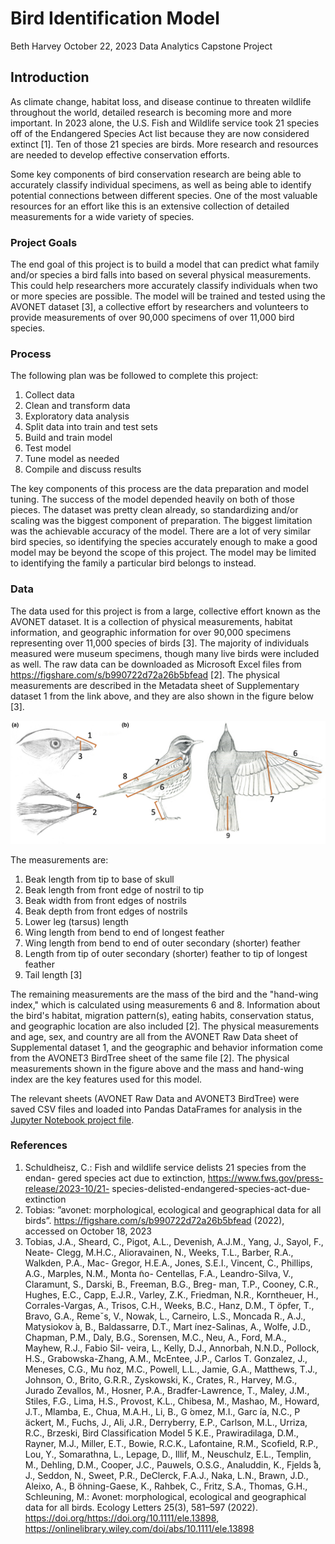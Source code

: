 # Bird Identification Model

Beth Harvey
October 22, 2023
Data Analytics Capstone Project

## Introduction

As climate change, habitat loss, and disease continue to threaten wildlife throughout the world, detailed research is becoming more and more important. In 2023 alone, the U.S. Fish and Wildlife service took 21 species off of the Endangered Species Act list because they are now considered extinct [1]. Ten of those 21 species are birds. More research and resources are needed to develop effective conservation efforts. 

Some key components of bird conservation research are being able to accurately classify individual specimens, as well as being able to identify potential connections between different species. One of the most valuable resources for an effort like this is an extensive collection of detailed measurements for a wide variety of species.

### Project Goals

The end goal of this project is to build a model that can predict what family and/or species a bird falls into based on several physical measurements. This could help researchers more accurately classify individuals when two or more species are possible. The model will be trained and tested using the AVONET dataset [3], a collective effort by researchers and volunteers to provide measurements of over 90,000 specimens of over 11,000 bird species. 

### Process

The following plan was be followed to complete this project:

   1. Collect data
   2. Clean and transform data
   3. Exploratory data analysis
   4. Split data into train and test sets
   5. Build and train model
   6. Test model
   7. Tune model as needed
   8. Compile and discuss results

The key components of this process are the data preparation and model tuning. The success of the model depended heavily on both of those pieces. The dataset was pretty clean already, so standardizing and/or scaling was the biggest component of preparation. The biggest limitation was the achievable accuracy of the model. There are a lot of very similar bird species, so identifying the species accurately enough to make a good model may be beyond the scope of this project. The model may be limited to identifying the family a particular bird belongs to instead.

### Data

The data used for this project is from a large, collective effort known as the AVONET dataset. It is a collection of physical measurements, habitat information, and geographic information for over 90,000 specimens representing over 11,000 species of birds [3]. The majority of individuals measured were museum specimens, though many live birds were included as well. The raw data can be downloaded as Microsoft Excel files from https://figshare.com/s/b990722d72a26b5bfead [2]. The physical measurements are described in the Metadata sheet of Supplementary dataset 1 from the link above, and they are also shown in the figure below [3].

![Illustration of bird showing measurements used](measurements-fig.jpg)

The measurements are:

   1. Beak length from tip to base of skull
   2. Beak length from front edge of nostril to tip
   3. Beak width from front edges of nostrils
   4. Beak depth from front edges of nostrils
   5. Lower leg (tarsus) length
   6. Wing length from bend to end of longest feather 
   7. Wing length from bend to end of outer secondary (shorter) feather
   8. Length from tip of outer secondary (shorter) feather to tip of longest feather
   9. Tail length [3]


The remaining measurements are the mass of the bird and the "hand-wing index," which is calculated using measurements 6 and 8. Information about the bird's habitat, migration pattern(s), eating habits, conservation status, and geographic location are also included [2]. The physical measurements and age, sex, and country are all from the AVONET Raw Data sheet of Supplemental dataset 1, and the geographic and behavior information come from the AVONET3 BirdTree sheet of the same file [2]. The physical measurements shown in the figure above and the mass and hand-wing index are the key features used for this model.

 The relevant sheets (AVONET Raw Data and AVONET3 BirdTree) were saved CSV files and loaded into Pandas DataFrames for analysis in the [Jupyter Notebook project file](avonet_bird_identification.ipynb).



### References 

1. Schuldheisz, C.: Fish and wildlife service delists 21 species from the endan-
gered species act due to extinction, https://www.fws.gov/press-release/2023-10/21-
species-delisted-endangered-species-act-due-extinction
2. Tobias: ”avonet: morphological, ecological and geographical data for all birds”.
https://figshare.com/s/b990722d72a26b5bfead (2022), accessed on October 18,
2023
3. Tobias, J.A., Sheard, C., Pigot, A.L., Devenish, A.J.M., Yang, J., Sayol, F., Neate-
Clegg, M.H.C., Alioravainen, N., Weeks, T.L., Barber, R.A., Walkden, P.A., Mac-
Gregor, H.E.A., Jones, S.E.I., Vincent, C., Phillips, A.G., Marples, N.M., Monta ̃no-
Centellas, F.A., Leandro-Silva, V., Claramunt, S., Darski, B., Freeman, B.G., Breg-
man, T.P., Cooney, C.R., Hughes, E.C., Capp, E.J.R., Varley, Z.K., Friedman,
N.R., Korntheuer, H., Corrales-Vargas, A., Trisos, C.H., Weeks, B.C., Hanz, D.M.,
T ̈opfer, T., Bravo, G.A., Remeˇs, V., Nowak, L., Carneiro, L.S., Moncada R., A.J.,
Matysiokov ́a, B., Baldassarre, D.T., Mart ́ınez-Salinas, A., Wolfe, J.D., Chapman,
P.M., Daly, B.G., Sorensen, M.C., Neu, A., Ford, M.A., Mayhew, R.J., Fabio Sil-
veira, L., Kelly, D.J., Annorbah, N.N.D., Pollock, H.S., Grabowska-Zhang, A.M.,
McEntee, J.P., Carlos T. Gonzalez, J., Meneses, C.G., Mu ̃noz, M.C., Powell, L.L.,
Jamie, G.A., Matthews, T.J., Johnson, O., Brito, G.R.R., Zyskowski, K., Crates,
R., Harvey, M.G., Jurado Zevallos, M., Hosner, P.A., Bradfer-Lawrence, T., Maley,
J.M., Stiles, F.G., Lima, H.S., Provost, K.L., Chibesa, M., Mashao, M., Howard,
J.T., Mlamba, E., Chua, M.A.H., Li, B., G ́omez, M.I., Garc ́ıa, N.C., P ̈ackert,
M., Fuchs, J., Ali, J.R., Derryberry, E.P., Carlson, M.L., Urriza, R.C., Brzeski,
Bird Classification Model 5
K.E., Prawiradilaga, D.M., Rayner, M.J., Miller, E.T., Bowie, R.C.K., Lafontaine,
R.M., Scofield, R.P., Lou, Y., Somarathna, L., Lepage, D., Illif, M., Neuschulz,
E.L., Templin, M., Dehling, D.M., Cooper, J.C., Pauwels, O.S.G., Analuddin, K.,
Fjelds ̊a, J., Seddon, N., Sweet, P.R., DeClerck, F.A.J., Naka, L.N., Brawn, J.D.,
Aleixo, A., B ̈ohning-Gaese, K., Rahbek, C., Fritz, S.A., Thomas, G.H., Schleuning,
M.: Avonet: morphological, ecological and geographical data for all birds. Ecology
Letters 25(3), 581–597 (2022). https://doi.org/https://doi.org/10.1111/ele.13898,
https://onlinelibrary.wiley.com/doi/abs/10.1111/ele.13898